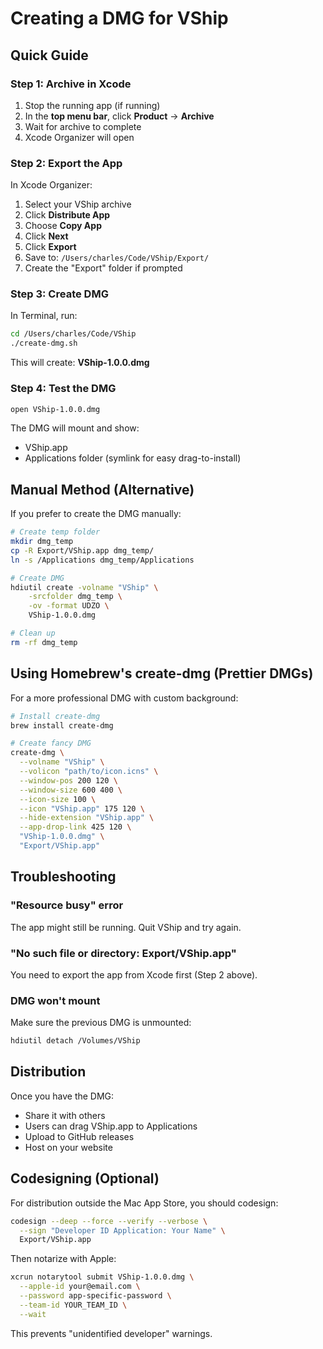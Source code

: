 # Creating a DMG for VShip

## Quick Guide

### Step 1: Archive in Xcode

1. Stop the running app (if running)
2. In the **top menu bar**, click **Product** → **Archive**
3. Wait for archive to complete
4. Xcode Organizer will open

### Step 2: Export the App

In Xcode Organizer:
1. Select your VShip archive
2. Click **Distribute App**
3. Choose **Copy App**
4. Click **Next**
5. Click **Export**
6. Save to: `/Users/charles/Code/VShip/Export/`
7. Create the "Export" folder if prompted

### Step 3: Create DMG

In Terminal, run:
```bash
cd /Users/charles/Code/VShip
./create-dmg.sh
```

This will create: **VShip-1.0.0.dmg**

### Step 4: Test the DMG

```bash
open VShip-1.0.0.dmg
```

The DMG will mount and show:
- VShip.app
- Applications folder (symlink for easy drag-to-install)

## Manual Method (Alternative)

If you prefer to create the DMG manually:

```bash
# Create temp folder
mkdir dmg_temp
cp -R Export/VShip.app dmg_temp/
ln -s /Applications dmg_temp/Applications

# Create DMG
hdiutil create -volname "VShip" \
    -srcfolder dmg_temp \
    -ov -format UDZO \
    VShip-1.0.0.dmg

# Clean up
rm -rf dmg_temp
```

## Using Homebrew's create-dmg (Prettier DMGs)

For a more professional DMG with custom background:

```bash
# Install create-dmg
brew install create-dmg

# Create fancy DMG
create-dmg \
  --volname "VShip" \
  --volicon "path/to/icon.icns" \
  --window-pos 200 120 \
  --window-size 600 400 \
  --icon-size 100 \
  --icon "VShip.app" 175 120 \
  --hide-extension "VShip.app" \
  --app-drop-link 425 120 \
  "VShip-1.0.0.dmg" \
  "Export/VShip.app"
```

## Troubleshooting

### "Resource busy" error
The app might still be running. Quit VShip and try again.

### "No such file or directory: Export/VShip.app"
You need to export the app from Xcode first (Step 2 above).

### DMG won't mount
Make sure the previous DMG is unmounted:
```bash
hdiutil detach /Volumes/VShip
```

## Distribution

Once you have the DMG:
- Share it with others
- Users can drag VShip.app to Applications
- Upload to GitHub releases
- Host on your website

## Codesigning (Optional)

For distribution outside the Mac App Store, you should codesign:

```bash
codesign --deep --force --verify --verbose \
  --sign "Developer ID Application: Your Name" \
  Export/VShip.app
```

Then notarize with Apple:
```bash
xcrun notarytool submit VShip-1.0.0.dmg \
  --apple-id your@email.com \
  --password app-specific-password \
  --team-id YOUR_TEAM_ID \
  --wait
```

This prevents "unidentified developer" warnings.

